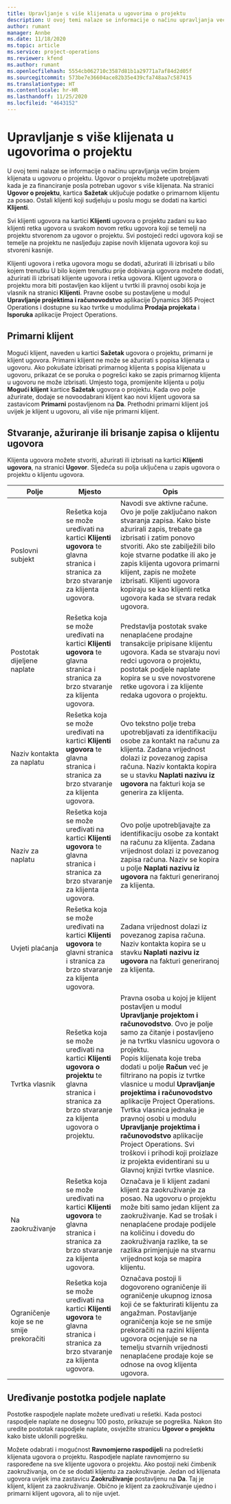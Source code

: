 ```yaml
---
title: Upravljanje s više klijenata u ugovorima o projektu
description: U ovoj temi nalaze se informacije o načinu upravljanja većim brojem klijenata u ugovoru o projektu.
author: rumant
manager: Annbe
ms.date: 11/18/2020
ms.topic: article
ms.service: project-operations
ms.reviewer: kfend
ms.author: rumant
ms.openlocfilehash: 5554cb062710c3587d81b1a29771a7af84d2d05f
ms.sourcegitcommit: 573be7e36604ace82b35e439cfa748aa7c587415
ms.translationtype: HT
ms.contentlocale: hr-HR
ms.lasthandoff: 11/25/2020
ms.locfileid: "4643152"
---
```

# <a name="manage-multiple-customers-on-project-contracts"></a>Upravljanje s više klijenata u ugovorima o projektu

U ovoj temi nalaze se informacije o načinu upravljanja većim brojem klijenata u ugovoru o projektu. Ugovor o projektu možete upotrebljavati kada je za financiranje posla potreban ugovor s više klijenata. Na stranici **Ugovor o projektu**, kartica **Sažetak** uključuje podatke o primarnom klijentu za posao. Ostali klijenti koji sudjeluju u poslu mogu se dodati na kartici **Klijenti**.

Svi klijenti ugovora na kartici **Klijenti** ugovora o projektu zadani su kao klijenti retka ugovora u svakom novom retku ugovora koji se temelji na projektu stvorenom za ugovor o projektu. Svi postojeći redci ugovora koji se temelje na projektu ne nasljeđuju zapise novih klijenata ugovora koji su stvoreni kasnije.

Klijenti ugovora i retka ugovora mogu se dodati, ažurirati ili izbrisati u bilo kojem trenutku U bilo kojem trenutku prije dobivanja ugovora možete dodati, ažurirati ili izbrisati klijente ugovora i retka ugovora. Klijent ugovora o projektu mora biti postavljen kao klijent u tvrtki ili pravnoj osobi koja je vlasnik na stranici **Klijenti**. Pravne osobe su postavljene u modul **Upravljanje projektima i računovodstvo** aplikacije Dynamics 365 Project Operations i dostupne su kao tvrtke u modulima **Prodaja projekata** i **Isporuka** aplikacije Project Operations.

## <a name="primary-customers"></a>Primarni klijent

Mogući klijent, naveden u kartici **Sažetak** ugovora o projektu, primarni je klijent ugovora. Primarni klijent ne može se ažurirati s popisa klijenata u ugovoru. Ako pokušate izbrisati primarnog klijenta s popisa klijenata u ugovoru, prikazat će se poruka o pogrešci kako se zapis primarnog klijenta u ugovoru ne može izbrisati. Umjesto toga, promijenite klijenta u polju **Mogući klijent** kartice **Sažetak** ugovora o projektu. Kada ovo polje ažurirate, dodaje se novoodabrani klijent kao novi klijent ugovora sa zastavicom **Primarni** postavljenom na **Da**. Prethodni primarni klijent još uvijek je klijent u ugovoru, ali više nije primarni klijent.

## <a name="create-update-or-delete-a-contract-customer-record"></a>Stvaranje, ažuriranje ili brisanje zapisa o klijentu ugovora

Klijenta ugovora možete stvoriti, ažurirati ili izbrisati na kartici **Klijenti ugovora**, na stranici **Ugovor**. Sljedeća su polja uključena u zapis ugovora o projektu o klijentu ugovora.

| **Polje** | **Mjesto** | **Opis** | 
| --- | --- | --- | 
| Poslovni subjekt | Rešetka koja se može uređivati na kartici **Klijenti ugovora** te glavna stranica i stranica za brzo stvaranje za klijenta ugovora. | Navodi sve aktivne račune. Ovo je polje zaključano nakon stvaranja zapisa. Kako biste ažurirali zapis, trebate ga izbrisati i zatim ponovo stvoriti. Ako ste zabilježili bilo koje stvarne podatke ili ako je zapis klijenta ugovora primarni klijent, zapis ne možete izbrisati. Klijenti ugovora kopiraju se kao klijenti retka ugovora kada se stvara redak ugovora. |
| Postotak dijeljene naplate | Rešetka koja se može uređivati na kartici **Klijenti ugovora** te glavna stranica i stranica za brzo stvaranje za klijenta ugovora. | Predstavlja postotak svake nenaplaćene prodajne transakcije pripisane klijentu ugovora. Kada se stvaraju novi redci ugovora o projektu, postotak podjele naplate kopira se u sve novostvorene retke ugovora i za klijente redaka ugovora o projektu. |
| Naziv kontakta za naplatu | Rešetka koja se može uređivati na kartici **Klijenti ugovora** te glavna stranica i stranica za brzo stvaranje za klijenta ugovora. | Ovo tekstno polje treba upotrebljavati za identifikaciju osobe za kontakt na računu za klijenta. Zadana vrijednost dolazi iz povezanog zapisa računa. Naziv kontakta kopira se u stavku **Naplati nazivu iz ugovora** na fakturi koja se generira za klijenta. |
| Naziv za naplatu | Rešetka koja se može uređivati na kartici **Klijenti ugovora** te glavna stranica i stranica za brzo stvaranje za klijenta ugovora. | Ovo polje upotrebljavajte za identifikaciju osobe za kontakt na računu za klijenta. Zadana vrijednost dolazi iz povezanog zapisa računa. Naziv se kopira u polje **Naplati nazivu iz ugovora** na fakturi generiranoj za klijenta. |
| Uvjeti plaćanja | Rešetka koja se može uređivati na kartici **Klijenti ugovora** te glavni stranica i stranica za brzo stvaranje za klijenta ugovora. | Zadana vrijednost dolazi iz povezanog zapisa računa. Naziv kontakta kopira se u stavku **Naplati nazivu iz ugovora** na fakturi generiranoj za klijenta. |
| Tvrtka vlasnik | Rešetka koja se može uređivati na kartici **Klijenti ugovora o projektu** te glavna stranica i stranica za brzo stvaranje za klijenta ugovora o projektu. | Pravna osoba u kojoj je klijent postavljen u modul **Upravljanje projektom i računovodstvo**. Ovo je polje samo za čitanje i postavljeno je na tvrtku vlasnicu ugovora o projektu.</br>Popis klijenata koje treba dodati u polje **Račun** već je filtrirano na popis iz tvrtke vlasnice u modul **Upravljanje projektima i računovodstvo** aplikacije Project Operations. Tvrtka vlasnica jednaka je pravnoj osobi u modulu **Upravljanje projektima i računovodstvo** aplikacije Project Operations. Svi troškovi i prihodi koji proizlaze iz projekta evidentirani su u Glavnoj knjizi tvrtke vlasnice. |
| Na zaokruživanje | Rešetka koja se može uređivati na kartici **Klijenti ugovora** te glavna stranica i stranica za brzo stvaranje za klijenta ugovora. | Označava je li klijent zadani klijent za zaokruživanje za posao. Na ugovoru o projektu može biti samo jedan klijent za zaokruživanje. Kad se trošak i nenaplaćene prodaje podijele na količinu i dovedu do zaokruživanja razlike, ta se razlika primjenjuje na stvarnu vrijednost koja se mapira klijentu. |
| Ograničenje koje se ne smije prekoračiti | Rešetka koja se može uređivati na kartici **Klijenti ugovora** te glavna stranica i stranica za brzo stvaranje za klijenta ugovora. | Označava postoji li dogovoreno ograničenje ili ograničenje ukupnog iznosa koji će se fakturirati klijentu za angažman. Postavljanje ograničenja koje se ne smije prekoračiti na razini klijenta ugovora ocjenjuje se na temelju stvarnih vrijednosti nenaplaćene prodaje koje se odnose na ovog klijenta ugovora. |

## <a name="edit-billing-split-percentages"></a>Uređivanje postotka podjele naplate

Postotke raspodjele naplate možete uređivati u rešetki. Kada postoci raspodjele naplate ne dosegnu 100 posto, prikazuje se pogreška. Nakon što uredite postotak raspodjele naplate, osvježite stranicu **Ugovor o projektu** kako biste uklonili pogrešku.

Možete odabrati i mogućnost **Ravnomjerno raspodijeli** na podrešetki klijenata ugovora o projektu. Raspodjele naplate ravnomjerno su raspoređene na sve klijente ugovora o projektu. Ako postoji neki čimbenik zaokruživanja, on će se dodati klijentu za zaokruživanje. Jedan od klijenata ugovora uvijek ima zastavicu **Zaokruživanje** postavljenu na **Da**. Taj je klijent, klijent za zaokruživanje. Obično je klijent za zaokruživanje ujedno i primarni klijent ugovora, ali to nije uvjet.
